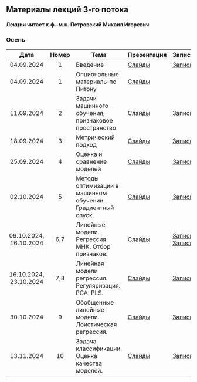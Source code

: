 ## Материалы лекций 3-го потока 
#### Лекции читает  к.ф.-м.н. Петровский Михаил Игоревич

### Осень

| Дата | Номер | Тема | Презентация | Запись | 
| :---: | :---: | --- | --- | --- |
| 04.09.2024 | 1 | Введение | [Слайды](https://github.com/MSU-ML-COURSE/ML-COURSE-24-25/edit/main/slides/3_stream/ML1-Intro-2024.pdf) |[Запись](https://rutube.ru/video/private/7924afbe3094ea8ea353c4a7a03bdf70/?p=finFQnHr5sPC20QFQVvudw) |
| 04.09.2024 | 1 | Опциональные материалы по Питону | [Слайды](https://github.com/MSU-ML-COURSE/ML-COURSE-24-25/edit/main/slides/3_stream/ML2-Python.pdf) | 
| 11.09.2024 | 2 | Задачи машинного обучения, признаковое пространство | [Слайды](https://github.com/MSU-ML-COURSE/ML-COURSE-24-25/edit/main/slides/3_stream/ML2-Tasks-2024.pdf) | [Запись](https://rutube.ru/video/private/7702e751dcef51af86356e4bcfc51c4d/?p=YKDqaGvwriLKmszIQ8aQwg) |
| 18.09.2024 | 3 | Метрический подход | [Слайды](https://github.com/MSU-ML-COURSE/ML-COURSE-24-25/edit/main/slides/3_stream/ML3-Metric-2024.pdf) | [Запись](https://rutube.ru/video/private/170158ac135f09c00a378c4018668272/?p=qkdf24vNNl8ME-owVjYlCg) |
| 25.09.2024 | 4 | Оценка и сравнение моделей | [Слайды](https://github.com/MSU-ML-COURSE/ML-COURSE-24-25/edit/main/slides/3_stream/ML4-ModelAssesment-2024.pdf) | [Запись](https://rutube.ru/video/private/af48fc9ae96936bab29e2bdc9a2c78df/?p=WOXwnKs5SphgiWyxhtiNqA) |
| 02.10.2024 | 5 | Методы оптимизации в машинном обучении. Градиентный спуск. | [Слайды](https://github.com/MSU-ML-COURSE/ML-COURSE-24-25/edit/main/slides/3_stream/ML5-opt-2024.pdf) | [Запись](https://rutube.ru/video/private/98c74ee3c08bd7636c0455465ca00f1e/?p=KPzKlKXRmjE_GuEkqmg-sw) |
| 09.10.2024, 16.10.2024 | 6,7 | Линейные модели. Регрессия. МНК. Отбор признаков. | [Слайды](https://github.com/MSU-ML-COURSE/ML-COURSE-24-25/edit/main/slides/3_stream/ML6-LinReg-2024.pdf) | [Запись](https://rutube.ru/video/private/b6b14c3aae382f2f007bd5660b37d618/?p=uzSnnG9D8N0O8b4uONwr_g) [Запись](https://rutube.ru/video/private/b033057c370fe7b7c6919ac7aa6f6f63/?p=oz5ynZZsDZjt7BnnmZ8qKA) |
| 16.10.2024, 23.10.2024 | 7,8 | Линейная модели регрессия. Регуляризация. PCA. PLS. | [Слайды](https://github.com/MSU-ML-COURSE/ML-COURSE-24-25/edit/main/slides/3_stream/ML7-LinRegPCA-2024.pdf) | [Запись](https://rutube.ru/video/private/e7866302025489110dbdf0eddbdf64e1/?p=PQtl5CNpzcnyrG7VdBv7xQ) |
| 30.10.2024 | 9 | Обобщенные линейные модели. Лоистическая регрессия. | [Слайды](https://github.com/MSU-ML-[Запись]()COURSE/ML-COURSE-24-25/edit/main/slides/3_stream/ML8-GLM-2024.pdf) | [Запись](https://rutube.ru/video/private/537290ae3165053478304af6f1dfb13b/?p=bWp0F2HawJb7riY0z_tmRw) |
| 13.11.2024 | 10 | Задача классификации. Оценка качества моделей. | [Слайды](https://github.com/MSU-ML-[Запись]()COURSE/ML-COURSE-24-25/edit/main/slides/3_stream/ML9-CLassQual-2024.pdf) | [Запись](https://rutube.ru/video/private/7288d0cc53b2d2bb920d78f9c22916e7/?p=faI0BBm7cOOq_eGO_L-abw) |
 
